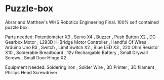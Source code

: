 # Puzzle-box

Abrar and Matthew's WHS Robotics Engineering Final.
100% self contained puzzle box.

Parts needed:
 Potentiometer X3
, Servo X4
, Buzzer
, Push Button X2
, DC Gearbox Motor
, L293D H-Bridge Motor Controller
, Handful Of Wires
, Arduino Uno R3
, Switch
, Limit Switch X2
, Blue LED X3
, 220 Ohm Resistor X10
, Solderable Breadboard
, 12v Rechargable Battery
, Small Drywall Screws
, Small Door Hinge X2

Equipment Needed:
 Soldering Iron
, Solder Wire
, 3D Printer
, 3D filament
, Phillips Head Screwdriver
